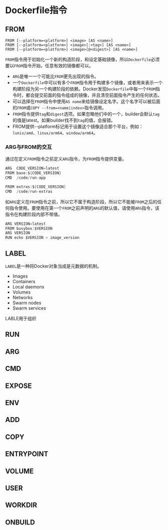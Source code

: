 # Dockerfile指令

## FROM

```text
FROM [--platform=<platform>] <image> [AS <name>]
FROM [--platform=<platform>] <image>[:<tag>] [AS <name>]
FROM [--platform=<platform>] <image>[@<digest>] [AS <name>]
```

`FROM`指令用于初始化一个新的构造阶段，和设定基础镜像，所以`Dockerfile`必须要以`FROM`指令开始，任意有效的镜像都可以。

* `ARG`是唯一一个可能比`FROM`更先出现的指令。
* 一个`Dockerfile`中可以有多个`FROM`指令用于构建多个镜像，或者用来表示一个构建阶段为另一个构建阶段的依赖。Docker发现`Dockerfile`中每一个`FROM`指令时，都会提交前面的指令组成的镜像，并且清空前面指令产生的任何状态。
* 可以选择在`FROM`指令中使用`AS name`来给镜像设定名字。这个名字可以被后面的`FROM`或`COPY --from=<name|index>`指令调用。
* `FROM`指令提供`tag`和`digest`选项。如果忽略他们中的一个，builder会默认`tag`的值是latest。如果builder找不到`tag`的值，会报错。
* FROM提供--platform标记用于设置这个镜像适合那个平台，例如：`lunix/amd`、`linux/arm64`、`window/arm64`。

### ARG与FROM的交互

通过在定义`FROM`指令之前定义`ARG`指令，为`FROM`指令提供变量。

```go
ARG  CODE_VERSION=latest
FROM base:${CODE_VERSION}
CMD  /code/run-app

FROM extras:${CODE_VERSION}
CMD  /code/run-extras
```

如`ARG`定义在`FROM`指令之前，所以它不属于构造阶段，所以它不能被`FROM`之后的任何指令使用。要使用在第一个`FROM`之前声明的`ARG`的默认值，请使用`ARG`指令，该指令在构建阶段内部不带值。

```go
ARG VERSION=latest
FROM busybox:$VERSION
ARG VERSION
RUN echo $VERSION > image_version
```

## LABEL

`LABEL`是一种将Docker对象当成是元数据的机制。

* Images
* Containers
* Local daemons
* Volumes
* Networks
* Swarm nodes
* Swarm services

LABLE用于组织



## RUN

## ARG

## CMD

## EXPOSE

## ENV

## ADD

## COPY

## ENTRYPOINT

## VOLUME

## USER

## WORKDIR

## ONBUILD



